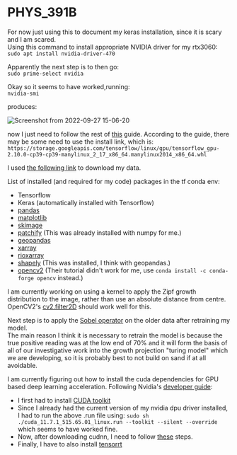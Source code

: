 # PHYS_391B

For now just using this to document my keras installation, since it is scary and I am scared.\
Using this command to install appropriate NVIDIA driver for my rtx3060:\
`sudo apt install nvidia-driver-470`


Apparently the next step is to then go:\
`sudo prime-select nvidia`


Okay so it seems to have worked,running:\
`nvidia-smi`

produces:


![Screenshot from 2022-09-27 15-06-20](https://user-images.githubusercontent.com/63687545/192414592-c6c52f35-4997-49cd-9355-6100b0bdca62.png)


now I just need to follow the rest of [this](https://www.tensorflow.org/install/pip) guide.
According to the guide, there may be some need to use the install link, which is:\
`https://storage.googleapis.com/tensorflow/linux/gpu/tensorflow_gpu-2.10.0-cp39-cp39-manylinux_2_17_x86_64.manylinux2014_x86_64.whl`

I used [the following link](https://data.linz.govt.nz/x/vGMekh) to download my data.

List of installed (and required for my code) packages in the tf conda env:
- Tensorflow
- Keras (automatically installed with Tensorflow)
- [pandas](https://pandas.pydata.org/docs/getting_started/install.html)
- [matplotlib](https://matplotlib.org/stable/users/installing/index.html)
- [skimage](https://scikit-image.org/docs/stable/install.html#install-via-conda)
- [patchify](https://pypi.org/project/patchify/) (This was already installed with numpy for me.)
- [geopandas](https://geopandas.org/en/stable/getting_started/install.html)
- [xarray](https://docs.xarray.dev/en/stable/getting-started-guide/installing.html#instructions)
- [rioxarray](https://corteva.github.io/rioxarray/stable/installation.html)
- [shapely](https://pypi.org/project/Shapely/) (This was installed, I think with geopandas.)
- [opencv2](https://docs.opencv.org/4.x/d2/de6/tutorial_py_setup_in_ubuntu.html) (Their tutorial didn't work for me,
  use `conda install -c conda-forge opencv` instead.)

I am currently working on using a kernel to apply the Zipf growth distribution to the image, rather than use an absolute
distance from centre. OpenCV2's [cv2.filter2D](https://docs.opencv.org/3.4/d4/dbd/tutorial_filter_2d.html) should work well for this.


Next step is to apply the [Sobel operator](https://www.youtube.com/watch?v=uihBwtPIBxM) on the older data after retraining my model.\
The main reason I think it is necessary to retrain the model is because the true positive reading was at the low end of 70% and it will
form the basis of all of our investigative work into the growth projection "turing model" which we are developing, so it is probably best to not build on sand if at all avoidable.


I am currently figuring out how to install the cuda dependencies for GPU based deep learning acceleration.
Following Nvidia's [developer guide](https://docs.nvidia.com/deeplearning/cudnn/install-guide/index.html):
- I first had to install [CUDA toolkit](https://developer.nvidia.com/cuda-downloads)
- Since I already had the current version of my nvidia dpu driver installed, I had to run the above .run file using:
    `sudo sh ./cuda_11.7.1_515.65.01_linux.run --toolkit --silent --override` which seems to have worked fine.
- Now, after downloading cudnn, I need to follow [these](https://docs.nvidia.com/deeplearning/cudnn/install-guide/index.html#installlinux-deb) steps.
- Finally, I have to also install [tensorrt](https://docs.nvidia.com/deeplearning/tensorrt/archives/tensorrt-723/install-guide/index.html)
